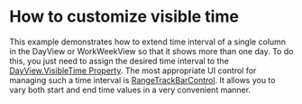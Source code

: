 # How to customize visible time


<p>This example demonstrates how to extend time interval of a single column in the DayView or WorkWeekView so that it shows more than one day. To do this, you just need to assign the desired time interval to the <a href="http://documentation.devexpress.com/#WindowsForms/DevExpressXtraSchedulerDayView_VisibleTimetopic"><u>DayView.VisibleTime Property</u></a>. The most appropriate UI control for managing such a time interval is <a href="http://documentation.devexpress.com/#WindowsForms/clsDevExpressXtraEditorsRangeTrackBarControltopic"><u>RangeTrackBarControl</u></a>. It allows you to vary both start and end time values in a very convenient manner.</p>

<br/>


